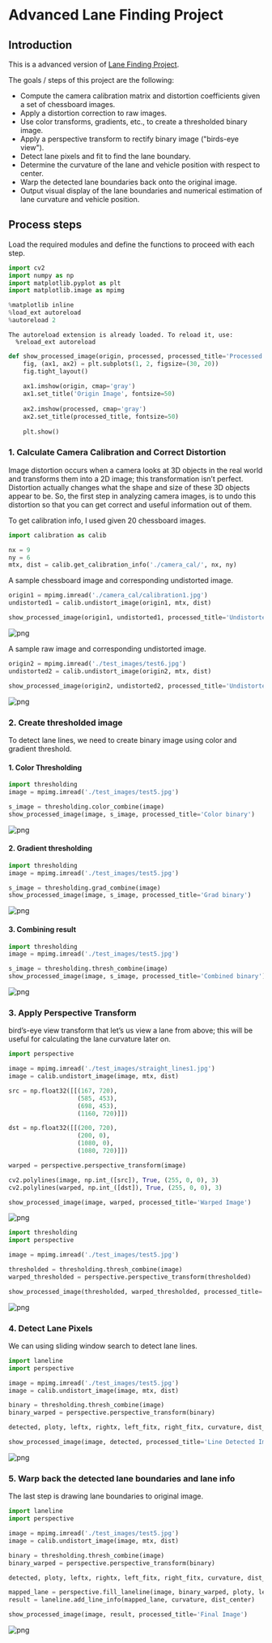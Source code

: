 
# Advanced Lane Finding Project

## Introduction

This is a advanced version of [Lane Finding Project][].

The goals / steps of this project are the following:

- Compute the camera calibration matrix and distortion coefficients given a set of chessboard images.
- Apply a distortion correction to raw images.
- Use color transforms, gradients, etc., to create a thresholded binary image.
- Apply a perspective transform to rectify binary image ("birds-eye view").
- Detect lane pixels and fit to find the lane boundary.
- Determine the curvature of the lane and vehicle position with respect to center.
- Warp the detected lane boundaries back onto the original image.
- Output visual display of the lane boundaries and numerical estimation of lane curvature and vehicle position.

[Lane Finding Project]: https://github.com/earlbread/CarND-LaneLines-P1

## Process steps

Load the required modules and define the functions to proceed with each step.


```python
import cv2
import numpy as np
import matplotlib.pyplot as plt
import matplotlib.image as mpimg

%matplotlib inline
%load_ext autoreload
%autoreload 2
```

    The autoreload extension is already loaded. To reload it, use:
      %reload_ext autoreload



```python
def show_processed_image(origin, processed, processed_title='Processed'):
    fig, (ax1, ax2) = plt.subplots(1, 2, figsize=(30, 20))
    fig.tight_layout()
    
    ax1.imshow(origin, cmap='gray')
    ax1.set_title('Origin Image', fontsize=50)
    
    ax2.imshow(processed, cmap='gray')
    ax2.set_title(processed_title, fontsize=50)
    
    plt.show()
```

### 1. Calculate Camera Calibration and Correct Distortion

Image distortion occurs when a camera looks at 3D objects in the real world and transforms them into a 2D image; this transformation isn’t perfect. Distortion actually changes what the shape and size of these 3D objects appear to be. So, the first step in analyzing camera images, is to undo this distortion so that you can get correct and useful information out of them.

To get calibration info, I used given 20 chessboard images.


```python
import calibration as calib

nx = 9
ny = 6
mtx, dist = calib.get_calibration_info('./camera_cal/', nx, ny)
```

A sample chessboard image and corresponding undistorted image.


```python
origin1 = mpimg.imread('./camera_cal/calibration1.jpg')
undistorted1 = calib.undistort_image(origin1, mtx, dist)

show_processed_image(origin1, undistorted1, processed_title='Undistorted Image')
```


![png](output_9_0.png)


A sample raw image and corresponding undistorted image.


```python
origin2 = mpimg.imread('./test_images/test6.jpg')
undistorted2 = calib.undistort_image(origin2, mtx, dist)

show_processed_image(origin2, undistorted2, processed_title='Undistorted Image')
```


![png](output_11_0.png)


### 2. Create thresholded image

To detect lane lines, we need to create binary image using color and gradient threshold.

#### 1. Color Thresholding


```python
import thresholding
image = mpimg.imread('./test_images/test5.jpg')

s_image = thresholding.color_combine(image)
show_processed_image(image, s_image, processed_title='Color binary')
```


![png](output_15_0.png)


#### 2. Gradient thresholding


```python
import thresholding
image = mpimg.imread('./test_images/test5.jpg')

s_image = thresholding.grad_combine(image)
show_processed_image(image, s_image, processed_title='Grad binary')
```


![png](output_17_0.png)


#### 3. Combining result


```python
import thresholding
image = mpimg.imread('./test_images/test5.jpg')

s_image = thresholding.thresh_combine(image)
show_processed_image(image, s_image, processed_title='Combined binary')
```


![png](output_19_0.png)


### 3. Apply Perspective Transform

bird’s-eye view transform that let’s us view a lane from above; this will be useful for calculating the lane curvature later on.


```python
import perspective

image = mpimg.imread('./test_images/straight_lines1.jpg')
image = calib.undistort_image(image, mtx, dist)

src = np.float32([[(167, 720),
                   (585, 453),
                   (698, 453),
                   (1160, 720)]])

dst = np.float32([[(200, 720),
                   (200, 0),
                   (1080, 0),
                   (1080, 720)]])

warped = perspective.perspective_transform(image)

cv2.polylines(image, np.int_([src]), True, (255, 0, 0), 3)
cv2.polylines(warped, np.int_([dst]), True, (255, 0, 0), 3)

show_processed_image(image, warped, processed_title='Warped Image')
```


![png](output_22_0.png)



```python
import thresholding
import perspective

image = mpimg.imread('./test_images/test5.jpg')

thresholded = thresholding.thresh_combine(image)
warped_thresholded = perspective.perspective_transform(thresholded)

show_processed_image(thresholded, warped_thresholded, processed_title='Warped Image')
```


![png](output_23_0.png)


### 4. Detect Lane Pixels

We can using sliding window search to detect lane lines.


```python
import laneline
import perspective

image = mpimg.imread('./test_images/test5.jpg')
image = calib.undistort_image(image, mtx, dist)

binary = thresholding.thresh_combine(image)
binary_warped = perspective.perspective_transform(binary)

detected, ploty, leftx, rightx, left_fitx, right_fitx, curvature, dist_center = laneline.sliding_window(binary_warped)

show_processed_image(image, detected, processed_title='Line Detected Image')
```


![png](output_26_0.png)


### 5. Warp back the detected lane boundaries and lane info

The last step is drawing lane boundaries to original image.


```python
import laneline
import perspective

image = mpimg.imread('./test_images/test5.jpg')
image = calib.undistort_image(image, mtx, dist)

binary = thresholding.thresh_combine(image)
binary_warped = perspective.perspective_transform(binary)

detected, ploty, leftx, rightx, left_fitx, right_fitx, curvature, dist_center = laneline.sliding_window(binary_warped)

mapped_lane = perspective.fill_laneline(image, binary_warped, ploty, left_fitx, right_fitx)
result = laneline.add_line_info(mapped_lane, curvature, dist_center)

show_processed_image(image, result, processed_title='Final Image')
```


![png](output_29_0.png)

